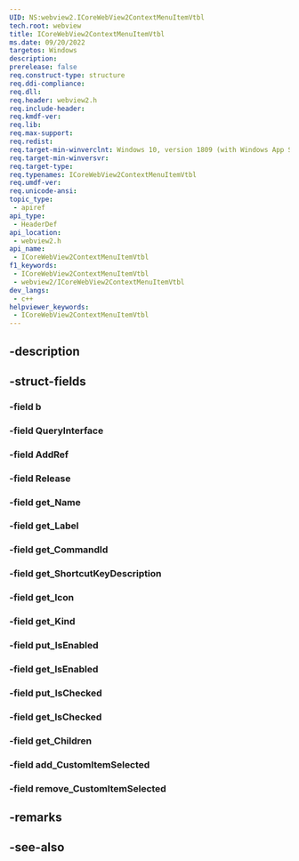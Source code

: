 ```yaml
---
UID: NS:webview2.ICoreWebView2ContextMenuItemVtbl
tech.root: webview
title: ICoreWebView2ContextMenuItemVtbl
ms.date: 09/20/2022
targetos: Windows
description: 
prerelease: false
req.construct-type: structure
req.ddi-compliance: 
req.dll: 
req.header: webview2.h
req.include-header: 
req.kmdf-ver: 
req.lib: 
req.max-support: 
req.redist: 
req.target-min-winverclnt: Windows 10, version 1809 (with Windows App SDK 1.1 or later)
req.target-min-winversvr: 
req.target-type: 
req.typenames: ICoreWebView2ContextMenuItemVtbl
req.umdf-ver: 
req.unicode-ansi: 
topic_type:
 - apiref
api_type:
 - HeaderDef
api_location:
 - webview2.h
api_name:
 - ICoreWebView2ContextMenuItemVtbl
f1_keywords:
 - ICoreWebView2ContextMenuItemVtbl
 - webview2/ICoreWebView2ContextMenuItemVtbl
dev_langs:
 - c++
helpviewer_keywords:
 - ICoreWebView2ContextMenuItemVtbl
---
```


## -description

## -struct-fields

### -field b

### -field QueryInterface

### -field AddRef

### -field Release

### -field get_Name

### -field get_Label

### -field get_CommandId

### -field get_ShortcutKeyDescription

### -field get_Icon

### -field get_Kind

### -field put_IsEnabled

### -field get_IsEnabled

### -field put_IsChecked

### -field get_IsChecked

### -field get_Children

### -field add_CustomItemSelected

### -field remove_CustomItemSelected

## -remarks

## -see-also

